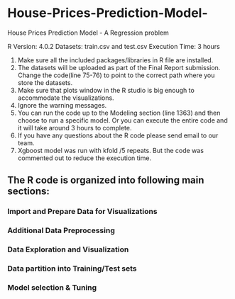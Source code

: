 # House-Prices-Prediction-Model-
  House Prices Prediction Model - A Regression problem

  R Version:	 4.0.2
  Datasets: 	 train.csv and test.csv
  Execution Time: 3 hours
  1.	Make sure all the included packages/libraries in R file are installed.
  2.	The datasets will be uploaded as part of the Final Report submission. Change the code(line 75-76) to point to the correct path where you store the datasets.
  3.	Make sure that plots window in the R studio is big enough to accommodate the visualizations.
  4.	Ignore the warning messages.
  5.	You can run the code up to the Modeling section (line 1363) and then choose to run a specific model. Or you can execute the entire code and it will take around 3 hours to complete.
  6.	If you have any questions about the R code please send email to our team.
  7.	Xgboost model was run with kfold /5 repeats. But the code was commented out to reduce the execution time.

## The R code is organized into following main sections:
 ### Import and Prepare Data for Visualizations
 ### Additional Data Preprocessing
 ### Data Exploration and Visualization
 ### Data partition into Training/Test sets
 ### Model selection & Tuning
